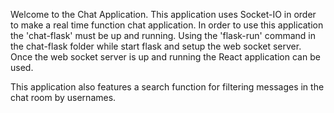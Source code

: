 Welcome to the Chat Application. This application uses Socket-IO in order to make a real time function chat application. In order to use this application the 'chat-flask' must be up and running. Using the 'flask-run' command in the chat-flask folder while start flask and setup the web socket server. 
Once the web socket server is up and running the React application can be used. 

This application also features a search function for filtering messages in the chat room by usernames.
